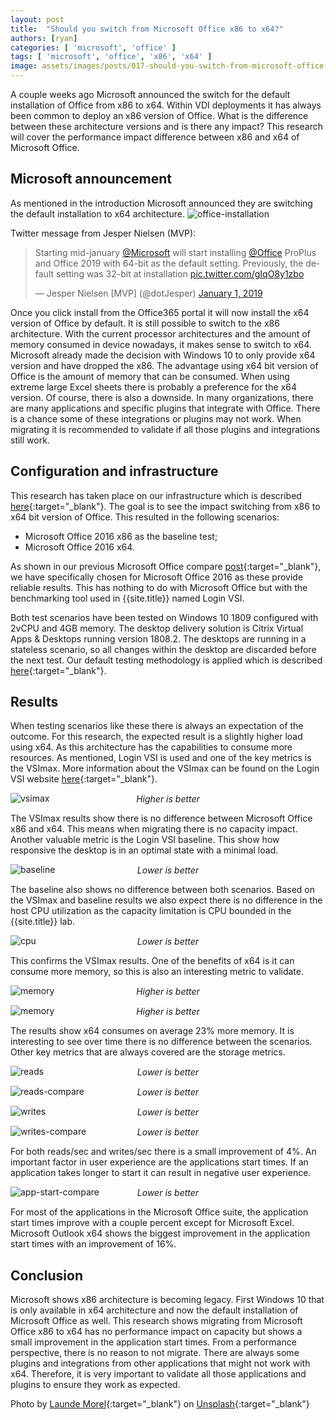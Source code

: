 ```yaml
---
layout: post
title:  "Should you switch from Microsoft Office x86 to x64?"
authors: [ryan]
categories: [ 'microsoft', 'office' ]
tags: [ 'microsoft', 'office', 'x86', 'x64' ]
image: assets/images/posts/017-should-you-switch-from-microsoft-office-x86-to-x64/017-office-x86-to-x64-feature-image.png
---
```

A couple weeks ago Microsoft announced the switch for the default installation of Office from x86 to x64. Within VDI deployments it has always been common to deploy an x86 version of Office. What is the difference between these architecture versions and is there any impact? This research will cover the performance impact difference between x86 and x64 of Microsoft Office.

## Microsoft announcement
As mentioned in the introduction Microsoft announced they are switching the default installation to x64 architecture.
![office-installation]({{site.baseurl}}/assets/images/posts/017-should-you-switch-from-microsoft-office-x86-to-x64/017-office-x86-x64-default-installation-settings-microsoft.png)

Twitter message from Jesper Nielsen (MVP):

<blockquote class="twitter-tweet"><p lang="en" dir="ltr">Starting mid-january <a href="https://twitter.com/Microsoft?ref_src=twsrc%5Etfw">@Microsoft</a> will start installing <a href="https://twitter.com/Office?ref_src=twsrc%5Etfw">@Office</a> ProPlus and Office 2019 with 64-bit as the default setting. Previously, the default setting was 32-bit at installation <a href="https://t.co/gIqO8y1zbo">pic.twitter.com/gIqO8y1zbo</a></p>&mdash; Jesper Nielsen [MVP] (@dotJesper) <a href="https://twitter.com/dotJesper/status/1080128173537480705?ref_src=twsrc%5Etfw">January 1, 2019</a></blockquote> <script async src="https://platform.twitter.com/widgets.js" charset="utf-8"></script>

Once you click install from the Office365 portal it will now install the x64 version of Office by default. It is still possible to switch to the x86 architecture. With the current processor architectures and the amount of memory consumed in device nowadays, it makes sense to switch to x64. Microsoft already made the decision with Windows 10 to only provide x64 version and have dropped the x86.
The advantage using x64 bit version of Office is the amount of memory that can be consumed. When using extreme large Excel sheets there is probably a preference for the x64 version. Of course, there is also a downside. In many organizations, there are many applications and specific plugins that integrate with Office. There is a chance some of these integrations or plugins may not work. When migrating it is recommended to validate if all those plugins and integrations still work.

## Configuration and infrastructure
This research has taken place on our infrastructure which is described [here]({{site.baseurl}}/architecture-and-hardware-setup-overview-2018){:target="_blank"}. The goal is to see the impact switching from x86 to x64 bit version of Office. This resulted in the following scenarios:

  * Microsoft Office 2016 x86 as the baseline test;
  * Microsoft Office 2016 x64.

As shown in our previous Microsoft Office compare [post]({{site.baseurl}}/office-2019-performance-impact){:target="_blank"}, we have specifically chosen for Microsoft Office 2016 as these provide reliable results. This has nothing to do with Microsoft Office but with the benchmarking tool used in {{site.title}} named Login VSI.

Both test scenarios have been tested on Windows 10 1809 configured with 2vCPU and 4GB memory. The desktop delivery solution is Citrix Virtual Apps & Desktops running version 1808.2. The desktops are running in a stateless scenario, so all changes within the desktop are discarded before the next test.
Our default testing methodology is applied which is described [here]({{site.baseurl}}/insight-in-the-testing-methodology){:target="_blank"}.

## Results
When testing scenarios like these there is always an expectation of the outcome. For this research, the expected result is a slightly higher load using x64. As this architecture has the capabilities to consume more resources.
As mentioned, Login VSI is used and one of the key metrics is the VSImax. More information about the VSImax can be found on the Login VSI website [here](https://www.loginvsi.com/blog-alias/login-vsi/481-calculating-maximum-virtual-desktop-capacity-vsimax-explained){:target="_blank"}.

![vsimax]({{site.baseurl}}/assets/images/posts/017-should-you-switch-from-microsoft-office-x86-to-x64/017-office-x86-x64-vsimax.png)
<p align="center" style="margin-top: -30px;" >
  <i>Higher is better</i>
</p>

The VSImax results show there is no difference between Microsoft Office x86 and x64. This means when migrating there is no capacity impact.
Another valuable metric is the Login VSI baseline. This show how responsive the desktop is in an optimal state with a minimal load.

![baseline]({{site.baseurl}}/assets/images/posts/017-should-you-switch-from-microsoft-office-x86-to-x64/017-office-x86-x64-baseline.png)
<p align="center" style="margin-top: -30px;" >
  <i>Lower is better</i>
</p>

The baseline also shows no difference between both scenarios. Based on the VSImax and baseline results we also expect there is no difference in the host CPU utilization as the capacity limitation is CPU bounded in the {{site.title}} lab.

![cpu]({{site.baseurl}}/assets/images/posts/017-should-you-switch-from-microsoft-office-x86-to-x64/017-office-x86-x64-host-cpu-util.png)
<p align="center" style="margin-top: -30px;" >
  <i>Lower is better</i>
</p>

This confirms the VSImax results. One of the benefits of x64 is it can consume more memory, so this is also an interesting metric to validate.

![memory]({{site.baseurl}}/assets/images/posts/017-should-you-switch-from-microsoft-office-x86-to-x64/017-office-x86-x64-host-free-mem.png)
<p align="center" style="margin-top: -30px;" >
  <i>Higher is better</i>
</p>

![memory]({{site.baseurl}}/assets/images/posts/017-should-you-switch-from-microsoft-office-x86-to-x64/017-office-x86-x64-host-free-mem-compare.png)
<p align="center" style="margin-top: -30px;" >
  <i>Higher is better</i>
</p>

The results show x64 consumes on average 23% more memory. It is interesting to see over time there is no difference between the scenarios. Other key metrics that are always covered are the storage metrics.

![reads]({{site.baseurl}}/assets/images/posts/017-should-you-switch-from-microsoft-office-x86-to-x64/017-office-x86-x64-host-reads.png)
<p align="center" style="margin-top: -30px;" >
  <i>Lower is better</i>
</p>

![reads-compare]({{site.baseurl}}/assets/images/posts/017-should-you-switch-from-microsoft-office-x86-to-x64/017-office-x86-x64-host-reads-compare.png)
<p align="center" style="margin-top: -30px;" >
  <i>Lower is better</i>
</p>

![writes]({{site.baseurl}}/assets/images/posts/017-should-you-switch-from-microsoft-office-x86-to-x64/017-office-x86-x64-host-writes.png)
<p align="center" style="margin-top: -30px;" >
  <i>Lower is better</i>
</p>

![writes-compare]({{site.baseurl}}/assets/images/posts/017-should-you-switch-from-microsoft-office-x86-to-x64/017-office-x86-x64-host-writes-compare.png)
<p align="center" style="margin-top: -30px;" >
  <i>Lower is better</i>
</p>

For both reads/sec and writes/sec there is a small improvement of 4%.
An important factor in user experience are the applications start times. If an application takes longer to start it can result in negative user experience.

![app-start-compare]({{site.baseurl}}/assets/images/posts/017-should-you-switch-from-microsoft-office-x86-to-x64/017-office-x86-x64-appstarts.png)
<p align="center" style="margin-top: -30px;" >
  <i>Lower is better</i>
</p>

For most of the applications in the Microsoft Office suite, the application start times improve with a couple percent except for Microsoft Excel.
Microsoft Outlook x64 shows the biggest improvement in the application start times with an improvement of 16%.

## Conclusion
Microsoft shows x86 architecture is becoming legacy. First Windows 10 that is only available in x64 architecture and now the default installation of Microsoft Office as well. This research shows migrating from Microsoft Office x86 to x64 has no performance impact on capacity but shows a small improvement in the application start times. From a performance perspective, there is no reason to not migrate. There are always some plugins and integrations from other applications that might not work with x64. Therefore, it is very important to validate all those applications and plugins to ensure they work as expected.

Photo by [Launde Morel](https://unsplash.com/photos/KzzrxritpVk?utm_source=unsplash&utm_medium=referral&utm_content=creditCopyText){:target="_blank"} on [Unsplash](https://unsplash.com/?utm_source=unsplash&utm_medium=referral&utm_content=creditCopyText){:target="_blank"}